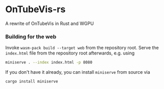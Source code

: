 # OnTubeVis-rs
A rewrite of OnTubeVis in Rust and WGPU

### Building for the web

Invoke `wasm-pack build --target web` from the repository root. Serve the `index.html` file from the repository root afterwards, e.g. using
```bash
miniserve . --index index.html -p 8080
```

If you don't have it already, you can install `miniserve` from source via
```bash
cargo install miniserve
```
